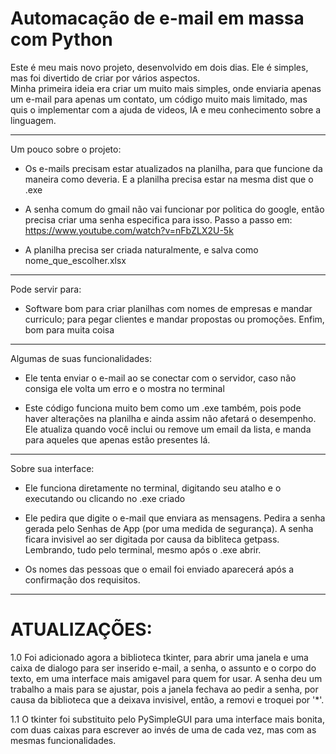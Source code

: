
# Automacação de e-mail em massa com Python

Este é meu mais novo projeto, desenvolvido em dois dias. Ele é simples, mas foi divertido de criar por vários aspectos.                                             
Minha primeira ideia era criar um muito mais simples, onde enviaria apenas um e-mail para apenas um contato, um código muito mais limitado, mas quis o implementar com a ajuda de videos, IA e meu conhecimento sobre a linguagem.

--------------------------

Um pouco sobre o projeto:
* Os e-mails precisam estar atualizados na planilha, para que funcione da maneira como deveria. E a planilha precisa estar na mesma dist que o .exe

* A senha comum do gmail não vai funcionar por politica do google, então precisa criar uma senha especifica para isso. Passo a passo em: 
https://www.youtube.com/watch?v=nFbZLX2U-5k

* A planilha precisa ser criada naturalmente, e salva como nome_que_escolher.xlsx

------------------------------

Pode servir para:

* Software bom para criar planilhas com nomes de empresas e mandar curriculo; para pegar clientes e mandar propostas ou promoções. Enfim, bom para muita coisa

-------------------------
  
Algumas de suas funcionalidades:

* Ele tenta enviar o e-mail ao se conectar com o servidor, caso não consiga ele volta um erro e o mostra no terminal

* Este código funciona muito bem como um .exe também, pois pode haver alterações na planilha e ainda assim não afetará o desempenho. Ele atualiza quando você inclui ou remove um email da lista, e manda para aqueles que apenas estão presentes lá.

------------------------
Sobre sua interface:

* Ele funciona diretamente no terminal, digitando seu atalho e o executando ou clicando no .exe criado

* Ele pedira que digite o e-mail que enviara as mensagens. Pedira a senha gerada pelo Senhas de App (por uma medida de segurança). A senha ficara invisivel ao ser digitada por causa da bibliteca getpass. Lembrando, tudo pelo terminal, mesmo após o .exe abrir.

* Os nomes das pessoas que o email foi enviado aparecerá após a confirmação dos requisitos.
---------------------------
# ATUALIZAÇÕES:

1.0
Foi adicionado agora a biblioteca tkinter, para abrir uma janela e uma caixa de dialogo para ser inserido e-mail, a senha, o assunto e o corpo do texto, em uma interface mais amigavel para quem for usar. A senha deu um trabalho a mais para se ajustar, pois a janela fechava ao pedir a senha, por causa da biblioteca que a deixava invisivel, então, a removi e troquei por '*'.

1.1
O tkinter foi substituito pelo PySimpleGUI para uma interface mais bonita, com duas caixas para escrever ao invés de uma de cada vez, mas com as mesmas funcionalidades.





